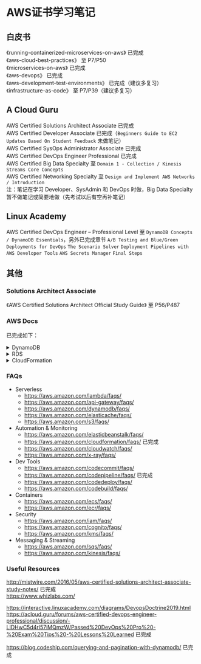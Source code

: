 # AWS证书学习笔记

## 白皮书
《running-containerized-microservices-on-aws》 已完成  
《aws-cloud-best-practices》 至 P7/P50  
《microservices-on-aws》 已完成  
《aws-devops》 已完成  
《aws-development-test-environments》 已完成（建议多复习）  
《infrastructure-as-code》 至 P7/P39（建议多复习）  
  
## A Cloud Guru
AWS Certified Solutions Architect Associate 已完成  
AWS Certified Developer Associate 已完成（`Beginners Guide to EC2` `Updates Based On Student Feedback` 未做笔记）  
AWS Certified SysOps Administrator Associate 已完成  
AWS Certified DevOps Engineer Professional 已完成  
AWS Certified Big Data Specialty 至 `Domain 1 - Collection / Kinesis Streams Core Concepts`  
AWS Certified Networking Specialty 至 `Design and Implement AWS Networks / Introduction`  
注：笔记在学习 Developer、SysAdmin 和 DevOps 时做，Big Data Specialty 暂不做笔记或简要地做（先考试以后有空再补笔记）  
  
## Linux Academy
AWS Certified DevOps Engineer – Professional Level 至 `DynamoDB Concepts / DynamoDB Essentials`，另外已完成章节 `A/B Testing and Blue/Green Deployments for DevOps` `The Scenario Solver` `Deployment Pipelines with AWS Developer Tools` `AWS Secrets Manager` `Final Steps`  
  
## 其他

### Solutions Architect Associate
《AWS Certified Solutions Architect Official Study Guide》 至 P56/P487  
  
### AWS Docs
已完成如下：  
<details>
    <summary>DynamoDB</summary>
    https://docs.aws.amazon.com/amazondynamodb/latest/APIReference/API_Scan.html
</details>
<details>
    <summary>RDS</summary>
    https://docs.aws.amazon.com/AmazonRDS/latest/UserGuide/Concepts.MultiAZ.html
</details>
<details>
    <summary>CloudFormation</summary>
    https://docs.aws.amazon.com/zh_cn/AWSCloudFormation/latest/UserGuide/cfn-helper-scripts-reference.html
</details>
  
### FAQs
* Serverless
    * https://aws.amazon.com/lambda/faqs/
    * https://aws.amazon.com/api-gateway/faqs/
    * https://aws.amazon.com/dynamodb/faqs/
    * https://aws.amazon.com/elasticache/faqs/
    * https://aws.amazon.com/s3/faqs/
* Automation & Monitoring
    * https://aws.amazon.com/elasticbeanstalk/faqs/
    * https://aws.amazon.com/cloudformation/faqs/ 已完成
    * https://aws.amazon.com/cloudwatch/faqs/
    * https://aws.amazon.com/x-ray/faqs/
* Dev Tools
    * https://aws.amazon.com/codecommit/faqs/
    * https://aws.amazon.com/codepipeline/faqs/ 已完成
    * https://aws.amazon.com/codedeploy/faqs/
    * https://aws.amazon.com/codebuild/faqs/
* Containers
    * https://aws.amazon.com/ecs/faqs/
    * https://aws.amazon.com/ecr/faqs/
* Security
    * https://aws.amazon.com/iam/faqs/
    * https://aws.amazon.com/cognito/faqs/
    * https://aws.amazon.com/kms/faqs/
* Messaging & Streaming
    * https://aws.amazon.com/sqs/faqs/
    * https://aws.amazon.com/kinesis/faqs/
  
### Useful Resources
http://mistwire.com/2016/05/aws-certified-solutions-architect-associate-study-notes/ 已完成  
https://www.whizlabs.com/  
  
https://interactive.linuxacademy.com/diagrams/DevopsDoctrine2019.html  
https://acloud.guru/forums/aws-certified-devops-engineer-professional/discussion/-LIDHwC5d4rl57iMQmzW/Passed%20DevOps%20Pro%20-%20Exam%20Tips%20-%20Lessons%20Learned 已完成  
  
https://blog.codeship.com/querying-and-pagination-with-dynamodb/ 已完成  